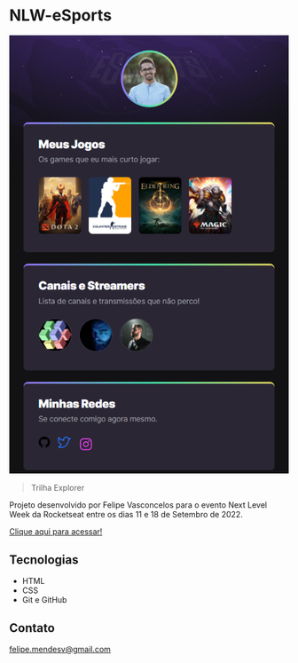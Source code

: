 # NLW-eSports

![preview](assets/preview.png)

> Trilha Explorer

Projeto desenvolvido por Felipe Vasconcelos para o evento Next Level Week da Rocketseat entre os dias 11 e 18 de Setembro de 2022.

[Clique aqui para acessar!](felipemends.github.io/nlw-esports/)

## Tecnologias

- HTML
- CSS
- Git e GitHub

## Contato

felipe.mendesv@gmail.com